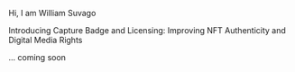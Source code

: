 Hi, I am William Suvago

Introducing Capture Badge and Licensing: Improving NFT Authenticity and Digital Media Rights

... coming soon
